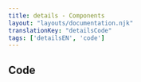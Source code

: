 ```yaml
---
title: details - Components
layout: "layouts/documentation.njk"
translationKey: "detailsCode"
tags: ['detailsEN', 'code']
---
```


## Code